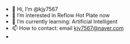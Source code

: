 - 👋 Hi, I’m @kjy7567
- 👀 I’m interested in Reflow Hot Plate now
- 🌱 I’m currently learning: Artificial Intelligent
- 📫 How to contact: email kjy7567@naver.com
- 
<!---
kjy7567/kjy7567 is a ✨ special ✨ repository because its `README.md` (this file) appears on your GitHub profile.
You can click the Preview link to take a look at your changes.
--->
